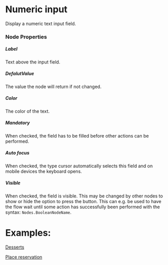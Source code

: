 # Numeric input

Display a numeric text input field.

### Node Properties

##### Label

Text above the input field.

##### DefalutValue

The value the node will return if not changed.

##### Color

The color of the text.

##### Mandatory

When checked, the field has to be filled before other actions can be performed.

##### Auto focus

When checked, the type cursor automatically selects this field and on mobile devices the keyboard opens.

##### Visible

When checked, the field is visible. This may be changed by other nodes to show or hide the option to press the button. This can e.g. be used to have the flow wait until some action has successfully been performed with the syntax: `Nodes.BooleanNodeName`.

# Examples:

[Desserts](../../Nodes/Examples/Desserts.md)

[Place reservation](../../Nodes/Examples/PlaceReservation.md)

